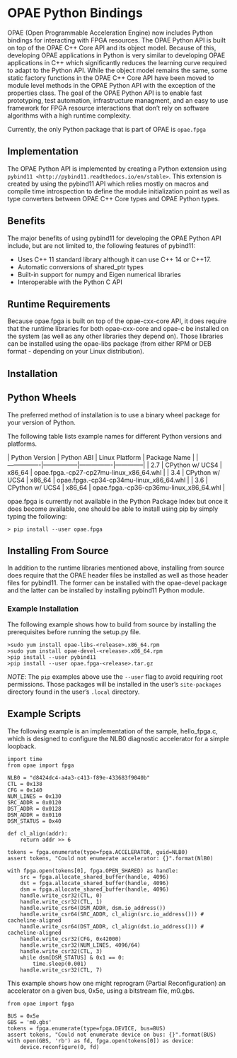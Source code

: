 # OPAE Python Bindings

OPAE (Open Programmable Acceleration Engine) now includes Python bindings for interacting with FPGA resources. The OPAE Python API is built on top of the OPAE C++ Core API and its object model. Because of this, developing OPAE applications in Python is very similar to developing OPAE applications in C++ which significantly reduces the learning curve required to adapt to the Python API. While the object model remains the same, some static factory functions in the OPAE C++ Core API have been moved to module level methods in the OPAE Python API with the exception of the properties class. The goal of the OPAE Python API is to enable fast prototyping, test automation, infrastructure managment, and an easy to use framework for FPGA resource interactions that don’t rely on software algorithms with a high runtime complexity.

Currently, the only Python package that is part of OPAE is `opae.fpga`

## Implementation

The OPAE Python API is implemented by creating a Python extension using `pybind11 <http://pybind11.readthedocs.io/en/stable>`. This extension is created by using the pybind11 API which relies mostly on macros and compile time introspection to define the module initialization point as well as type converters between OPAE C++ Core types and OPAE Python types.

## Benefits

The major benefits of using pybind11 for developing the OPAE Python API include, but are not limited to, the following features of pybind11:

- Uses C++ 11 standard library although it can use C++ 14 or C++17.
- Automatic conversions of shared_ptr types
- Built-in support for numpy and Eigen numerical libraries
- Interoperable with the Python C API

## Runtime Requirements

Because opae.fpga is built on top of the opae-cxx-core API, it does require that the runtime libraries for both opae-cxx-core and opae-c be installed on the system (as well as any other libraries they depend on). Those libraries can be installed using the opae-libs package (from either RPM or DEB format - depending on your Linux distribution).

## Installation

## Python Wheels

The preferred method of installation is to use a binary wheel package for your version of Python.

The following table lists example names for different Python versions and platforms.

| Python Version | Python ABI | Linux Platform | Package Name | |—————-|—————–|—————-|————–| | 2.7 | CPython w/ UCS4 | x86_64 | opae.fpga.-cp27-cp27mu-linux_x86_64.whl | | 3.4 | CPython w/ UCS4 | x86_64 | opae.fpga.-cp34-cp34mu-linux_x86_64.whl | | 3.6 | CPython w/ UCS4 | x86_64 | opae.fpga.-cp36-cp36mu-linux_x86_64.whl |

opae.fpga is currently not available in the Python Package Index but once it does become available, one should be able to install using pip by simply typing the following:

```
> pip install --user opae.fpga
```

## Installing From Source

In addition to the runtime libraries mentioned above, installing from source does require that the OPAE header files be installed as well as those header files for pybind11. The former can be installed with the opae-devel package and the latter can be installed by installing pybind11 Python module.

### Example Installation

The following example shows how to build from source by installing the prerequisites before running the setup.py file.

```
>sudo yum install opae-libs-<release>.x86_64.rpm
>sudo yum install opae-devel-<release>.x86_64.rpm
>pip install --user pybind11
>pip install --user opae.fpga-<release>.tar.gz
```

*NOTE*: The `pip` examples above use the `--user` flag to avoid requiring root permissions. Those packages will be installed in the user’s `site-packages` directory found in the user’s `.local` directory.

## Example Scripts

The following example is an implementation of the sample, hello_fpga.c, which is designed to configure the NLB0 diagnostic accelerator for a simple loopback.

```
import time
from opae import fpga

NLB0 = "d8424dc4-a4a3-c413-f89e-433683f9040b"
CTL = 0x138
CFG = 0x140
NUM_LINES = 0x130
SRC_ADDR = 0x0120
DST_ADDR = 0x0128
DSM_ADDR = 0x0110
DSM_STATUS = 0x40

def cl_align(addr):
    return addr >> 6

tokens = fpga.enumerate(type=fpga.ACCELERATOR, guid=NLB0)
assert tokens, "Could not enumerate accelerator: {}".format(NlB0)

with fpga.open(tokens[0], fpga.OPEN_SHARED) as handle:
    src = fpga.allocate_shared_buffer(handle, 4096)
    dst = fpga.allocate_shared_buffer(handle, 4096)
    dsm = fpga.allocate_shared_buffer(handle, 4096)
    handle.write_csr32(CTL, 0)
    handle.write_csr32(CTL, 1)
    handle.write_csr64(DSM_ADDR, dsm.io_address())
    handle.write_csr64(SRC_ADDR, cl_align(src.io_address())) # cacheline-aligned
    handle.write_csr64(DST_ADDR, cl_align(dst.io_address())) # cacheline-aligned
    handle.write_csr32(CFG, 0x42000)
    handle.write_csr32(NUM_LINES, 4096/64)
    handle.write_csr32(CTL, 3)
    while dsm[DSM_STATUS] & 0x1 == 0:
        time.sleep(0.001)
    handle.write_csr32(CTL, 7)
```

This example shows how one might reprogram (Partial Reconfiguration) an accelerator on a given bus, 0x5e, using a bitstream file, m0.gbs.

```
from opae import fpga

BUS = 0x5e
GBS = 'm0.gbs'
tokens = fpga.enumerate(type=fpga.DEVICE, bus=BUS)
assert tokens, "Could not enumerate device on bus: {}".format(BUS)
with open(GBS, 'rb') as fd, fpga.open(tokens[0]) as device:
    device.reconfigure(0, fd)
```
